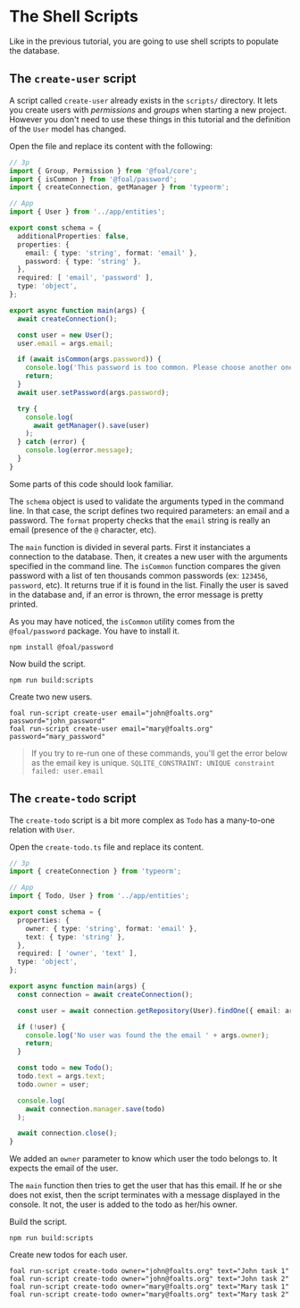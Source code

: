 # The Shell Scripts

Like in the previous tutorial, you are going to use shell scripts to populate the database.

## The `create-user` script

A script called `create-user` already exists in the `scripts/` directory. It lets you create users with *permissions* and *groups* when starting a new project. However you don't need to use these things in this tutorial and the definition of the `User` model has changed.

Open the file and replace its content with the following:

```typescript
// 3p
import { Group, Permission } from '@foal/core';
import { isCommon } from '@foal/password';
import { createConnection, getManager } from 'typeorm';

// App
import { User } from '../app/entities';

export const schema = {
  additionalProperties: false,
  properties: {
    email: { type: 'string', format: 'email' },
    password: { type: 'string' },
  },
  required: [ 'email', 'password' ],
  type: 'object',
};

export async function main(args) {
  await createConnection();

  const user = new User();
  user.email = args.email;

  if (await isCommon(args.password)) {
    console.log('This password is too common. Please choose another one.');
    return;
  }
  await user.setPassword(args.password);

  try {
    console.log(
      await getManager().save(user)
    );
  } catch (error) {
    console.log(error.message);
  }
}

```

Some parts of this code should look familiar.

The `schema` object is used to validate the arguments typed in the command line. In that case, the script defines two required parameters: an email and a password. The `format` property checks that the `email` string is really an email (presence of the `@` character, etc). 

The `main` function is divided in several parts. First it instanciates a connection to the database. Then, it creates a new user with the arguments specified in the command line. The `isCommon` function compares the given password with a list of ten thousands common passwords (ex: `123456`, `password`, etc). It returns true if it is found in the list. Finally the user is saved in the database and, if an error is thrown, the error message is pretty printed.

As you may have noticed, the `isCommon` utility comes from the `@foal/password` package. You have to install it.

```
npm install @foal/password
```

Now build the script.

```
npm run build:scripts
```

Create two new users.

```
foal run-script create-user email="john@foalts.org" password="john_password"
foal run-script create-user email="mary@foalts.org" password="mary_password"
```

> If you try to re-run one of these commands, you'll get the error below as the email key is unique.
> `SQLITE_CONSTRAINT: UNIQUE constraint failed: user.email`

## The `create-todo` script

The `create-todo` script is a bit more complex as `Todo` has a many-to-one relation with `User`.

Open the `create-todo.ts` file and replace its content.

```typescript
// 3p
import { createConnection } from 'typeorm';

// App
import { Todo, User } from '../app/entities';

export const schema = {
  properties: {
    owner: { type: 'string', format: 'email' },
    text: { type: 'string' },
  },
  required: [ 'owner', 'text' ],
  type: 'object',
};

export async function main(args) {
  const connection = await createConnection();

  const user = await connection.getRepository(User).findOne({ email: args.owner });

  if (!user) {
    console.log('No user was found the the email ' + args.owner);
    return;
  }

  const todo = new Todo();
  todo.text = args.text;
  todo.owner = user;

  console.log(
    await connection.manager.save(todo)
  );

  await connection.close();
}

```

We added an `owner` parameter to know which user the todo belongs to. It expects the email of the user.

The `main` function then tries to get the user that has this email. If he or she does not exist, then the script terminates with a message displayed in the console. It not, the user is added to the todo as her/his owner.

Build the script.

```
npm run build:scripts
```

Create new todos for each user.

```
foal run-script create-todo owner="john@foalts.org" text="John task 1"
foal run-script create-todo owner="john@foalts.org" text="John task 2"
foal run-script create-todo owner="mary@foalts.org" text="Mary task 1"
foal run-script create-todo owner="mary@foalts.org" text="Mary task 2"
```